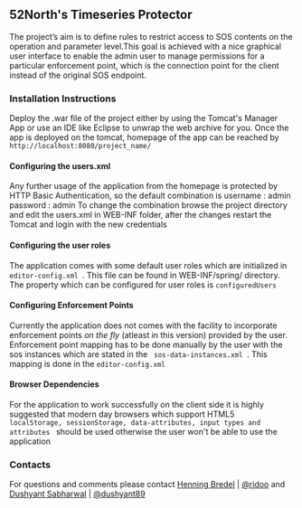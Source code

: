 ## 52North's Timeseries Protector
The project’s aim is to define rules to restrict access to SOS contents on the operation and parameter level.This goal is achieved with a nice graphical user interface to enable the admin user to manage permissions for a particular enforcement point, which is the connection point for the client instead of the original SOS endpoint.

### Installation Instructions
Deploy the .war file of the project either by using the Tomcat's Manager App or use an IDE like Eclipse to unwrap the web archive for you. Once the app is deployed on the tomcat, homepage of the app can be reached by <code>http://localhost:8080/project_name/</code> 

#### Configuring the users.xml
Any further usage of the application from the homepage is protected by HTTP Basic Authentication, so the default combination is
username : admin <br/>
password : admin
To change the combination browse the project directory and edit the users.xml in WEB-INF folder, after the changes restart the Tomcat and login with the new credentials

#### Configuring the user roles
The application comes with some default user roles which are initialized in <code> editor-config.xml </code>. This file can be found in WEB-INF/spring/ directory. The property which can be configured for user roles is <code>configuredUsers</code>

#### Configuring Enforcement Points
Currently the application does not comes with the facility to incorporate enforcement points <i> on the fly </i> (atleast in this version) provided by the user. Enforcement point mapping has to be done manually by the user with the sos instances which are stated in the <code> sos-data-instances.xml </code>. This mapping is done in the <code>editor-config.xml</code>

#### Browser Dependencies
For the application to work successfully on the client side it is highly suggested that modern day browsers which support HTML5 <code> localStorage, sessionStorage, data-attributes, input types and attributes </code> should be used otherwise the user won't be able to use the application

### Contacts

For questions and comments please contact [Henning Bredel](mailto:h.bredel@52north.org) | [@ridoo](https://github.com/ridoo)
and [Dushyant Sabharwal](mailto:d.sabharwal@52north.org) | [@dushyant89](https://github.com/dushyant89)
